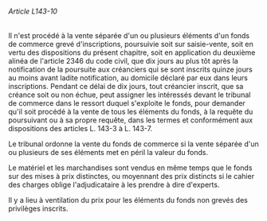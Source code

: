 ###### Article L143-10

Il n'est procédé à la vente séparée d'un ou plusieurs éléments d'un fonds de commerce grevé d'inscriptions, poursuivie soit sur saisie-vente, soit en vertu des dispositions du présent chapitre, soit en application du deuxième alinéa de l'article 2346 du code civil, que dix jours au plus tôt après la notification de la poursuite aux créanciers qui se sont inscrits quinze jours au moins avant ladite notification, au domicile déclaré par eux dans leurs inscriptions. Pendant ce délai de dix jours, tout créancier inscrit, que sa créance soit ou non échue, peut assigner les intéressés devant le tribunal de commerce dans le ressort duquel s'exploite le fonds, pour demander qu'il soit procédé à la vente de tous les éléments du fonds, à la requête du poursuivant ou à sa propre requête, dans les termes et conformément aux dispositions des articles L. 143-3 à L. 143-7.

Le tribunal ordonne la vente du fonds de commerce si la vente séparée d'un ou plusieurs de ses éléments met en péril la valeur du fonds.

Le matériel et les marchandises sont vendus en même temps que le fonds sur des mises à prix distinctes, ou moyennant des prix distincts si le cahier des charges oblige l'adjudicataire à les prendre à dire d'experts.

Il y a lieu à ventilation du prix pour les éléments du fonds non grevés des privilèges inscrits.

